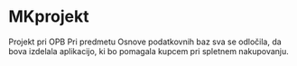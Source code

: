 # MKprojekt
Projekt pri OPB
Pri predmetu Osnove podatkovnih baz sva se odločila, da bova izdelala aplikacijo, ki bo pomagala kupcem pri spletnem nakupovanju.
